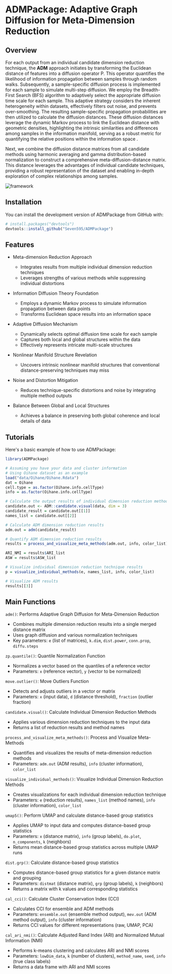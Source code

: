 # ADMPackage: Adaptive Graph Diffusion for Meta-Dimension Reduction

## Overview

For each output from an individual candidate dimension reduction technique, the **ADM** approach initiates by transforming the Euclidean distance of features into a diffusion operator P. This operator quantifies the likelihood of information propagation between samples through random walks. 
Subsequently, a sample-specific diffusion process is implemented for each sample to simulate multi-step diffusion. We employ the Breadth-First Search (BFS) algorithm to adaptively select the appropriate diffusion time scale for each sample. This adaptive strategy considers the inherent heterogeneity within datasets, effectively filters out noise, and prevents over-smoothing. The resulting sample-specific propagation probabilities are then utilized to calculate the diffusion distances. 
These diffusion distances leverage the dynamic Markov process to link the Euclidean distance with geometric densities, highlighting the intrinsic similarities and differences among samples in the information manifold, serving as a robust metric for quantifying the relative positions within the information space .

Next, we combine the diffusion distance matrices from all candidate methods using harmonic averaging and gamma distribution-based normalization to construct a comprehensive meta-diffusion-distance matrix. This distance leverages the advantages of individual candidate techniques, providing a robust representation of the dataset and enabling in-depth exploration of complex relationships among samples.

![framework](D:\Learning_meterials\PHD\CUHK\MEV\MEV-manuscript\bioarxiv\BIB\code整理\ADM\submit\ADMPackage\framework.png)

## Installation

You can install the development version of ADMPackage from GitHub with:

```r
# install.packages("devtools")
devtools::install_github("Seven595/ADMPackage")
```

## Features

- Meta-dimension Reduction Approach

  - Integrates results from multiple individual dimension reduction techniques
  - Leverages strengths of various methods while suppressing individual distortions

- Information Diffusion Theory Foundation

  - Employs a dynamic Markov process to simulate information propagation between data points
  - Transforms Euclidean space results into an information space

- Adaptive Diffusion Mechanism

  - Dynamically selects optimal diffusion time scale for each sample
  - Captures both local and global structures within the data
  - Effectively represents intricate multi-scale structures

- Nonlinear Manifold Structure Revelation

  - Uncovers intrinsic nonlinear manifold structures that conventional distance-preserving techniques may miss

- Noise and Distortion Mitigation

  - Reduces technique-specific distortions and noise by integrating multiple method outputs

- Balance Between Global and Local Structures

  - Achieves a balance in preserving both global coherence and local details of data

    

## Tutorials

Here's a basic example of how to use ADMPackage:

```r
library(ADMPackage)

# Assuming you have your data and cluster information
# Using Oihane dataset as an example
load("data/Oihane/Oihane.Rdata")
dat = Oihane
cell.type = as.factor(Oihane.info.cellType)
info = as.factor(Oihane.info.cellType)

# Calculate the output results of individual dimension reduction methods
candidate.out <- ADM::candidate.visual(data, dim = 3)
candidate_result = candidate.out[[1]]
names_list = candidate.out[[2]]

# Calculate ADM dimension reduction results
adm.out = adm(candidate_result)

# Quantify ADM dimension reduction results
results = process_and_visualize_meta_methods(adm.out, info, color_list)

ARI_NMI = results$ARI_list
ASW = results$ASW_list

# Visualize individual dimension reduction technique results
p = visualize_individual_methods(e, names_list, info, color_list)

# Visualize ADM results
results[[3]]
```

## Main Functions

`adm()`: Performs Adaptive Graph Diffusion for Meta-Dimension Reduction
- Combines multiple dimension reduction results into a single merged distance matrix
- Uses graph diffusion and various normalization techniques
- Key parameters: `e` (list of matrices), `k.dim`, `dist.power`, `conn.prop`, `diffu.steps`

`zp.quantile()`: Quantile Normalization Function
- Normalizes a vector based on the quantiles of a reference vector
- Parameters: `x` (reference vector), `y` (vector to be normalized)

`move.outlier()`: Move Outliers Function
- Detects and adjusts outliers in a vector or matrix
- Parameters: `x` (input data), `d` (distance threshold), `fraction` (outlier fraction)

`candidate.visual()`: Calculate Individual Dimension Reduction Methods
- Applies various dimension reduction techniques to the input data
- Returns a list of reduction results and method names

`process_and_visualize_meta_methods()`: Process and Visualize Meta-Methods
- Quantifies and visualizes the results of meta-dimension reduction methods
- Parameters: `adm.out` (ADM results), `info` (cluster information), `color_list`

`visualize_individual_methods()`: Visualize Individual Dimension Reduction Methods
- Creates visualizations for each individual dimension reduction technique
- Parameters: `e` (reduction results), `names_list` (method names), `info` (cluster information), `color_list`

`umap5()`: Perform UMAP and calculate distance-based group statistics

- Applies UMAP to input data and computes distance-based group statistics
- Parameters: `x` (distance matrix), `info` (group labels), `do.plot`, `n_components`, `k` (neighbors)
- Returns mean distance-based group statistics across multiple UMAP runs

`dist.grp()`: Calculate distance-based group statistics
- Computes distance-based group statistics for a given distance matrix and grouping
- Parameters: `distmat` (distance matrix), `grp` (group labels), `k` (neighbors)
- Returns a matrix with k values and corresponding statistics

`cal_cci()`: Calculate Cluster Conservation Index (CCI)
- Calculates CCI for ensemble and ADM methods
- Parameters: `ensemble.out` (ensemble method output), `mev.out` (ADM method output), `info` (cluster information)
- Returns CCI values for different representations (raw, UMAP, PCA)

`cal_ari_nmi()`: Calculate Adjusted Rand Index (ARI) and Normalized Mutual Information (NMI)
- Performs k-means clustering and calculates ARI and NMI scores
- Parameters: `lowDim_data`, `k` (number of clusters), `method_name`, `seed`, `info` (true class labels)
- Returns a data frame with ARI and NMI scores

